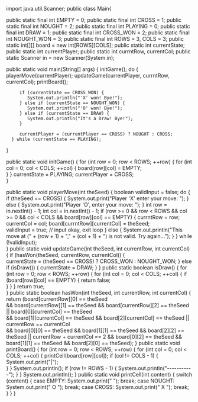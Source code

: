 import java.util.Scanner;
public class Main{

   public static final int EMPTY = 0;
   public static final int CROSS = 1;
   public static final int NOUGHT = 2;
   public static final int PLAYING = 0;
   public static final int DRAW = 1;
   public static final int CROSS_WON = 2;
   public static final int NOUGHT_WON = 3;
   public static final int ROWS = 3, COLS = 3; 
   public static int[][] board = new int[ROWS][COLS]; 
   public static int currentState; 
   public static int currentPlayer; 
   public static int currntRow, currentCol; 
   public static Scanner in = new Scanner(System.in); 
 
   public static void main(String[] args) {
      initGame();
      do {
         playerMove(currentPlayer); 
         updateGame(currentPlayer, currntRow, currentCol); 
         printBoard();
         
         if (currentState == CROSS_WON) {
            System.out.println("'X' won! Bye!");
         } else if (currentState == NOUGHT_WON) {
            System.out.println("'O' won! Bye!");
         } else if (currentState == DRAW) {
            System.out.println("It's a Draw! Bye!");
         }
   
         currentPlayer = (currentPlayer == CROSS) ? NOUGHT : CROSS;
      } while (currentState == PLAYING); 
   }
 
   public static void initGame() {
      for (int row = 0; row < ROWS; ++row) {
         for (int col = 0; col < COLS; ++col) {
            board[row][col] = EMPTY;  
         }
      }
      currentState = PLAYING; 
      currentPlayer = CROSS;  
   }

   public static void playerMove(int theSeed) {
      boolean validInput = false; 
      do {
         if (theSeed == CROSS) {
            System.out.print("Player 'X' enter your move: ");
         } else {
            System.out.print("Player 'O', enter your move: ");
         }
         int row = in.nextInt() - 1; 
         int col = in.nextInt() - 1;
         if (row >= 0 && row < ROWS && col >= 0 && col < COLS && board[row][col] == EMPTY) {
            currntRow = row;
            currentCol = col;
            board[currntRow][currentCol] = theSeed;  
            validInput = true;  // input okay, exit loop
         } else {
            System.out.println("This move at (" + (row + 1) + "," + (col + 1)
                  + ") is not valid. Try again...");
         }
      } while (!validInput);  
   }
   public static void updateGame(int theSeed, int currentRow, int currentCol) {
      if (hasWon(theSeed, currentRow, currentCol)) {  
         currentState = (theSeed == CROSS) ? CROSS_WON : NOUGHT_WON;
      } else if (isDraw()) { 
         currentState = DRAW;
      }
   }
   public static boolean isDraw() {
      for (int row = 0; row < ROWS; ++row) {
         for (int col = 0; col < COLS; ++col) {
            if (board[row][col] == EMPTY) {
               return false;  
            }
         }
      }
      return true;  
   }
   public static boolean hasWon(int theSeed, int currentRow, int currentCol) {
      return (board[currentRow][0] == theSeed        
                   && board[currentRow][1] == theSeed
                   && board[currentRow][2] == theSeed
              || board[0][currentCol] == theSeed      
                   && board[1][currentCol] == theSeed
                   && board[2][currentCol] == theSeed
              || currentRow == currentCol           
                   && board[0][0] == theSeed
                   && board[1][1] == theSeed
                   && board[2][2] == theSeed
              || currentRow + currentCol == 2 
                   && board[0][2] == theSeed
                   && board[1][1] == theSeed
                   && board[2][0] == theSeed);
   }
   public static void printBoard() {
      for (int row = 0; row < ROWS; ++row) {
         for (int col = 0; col < COLS; ++col) {
            printCell(board[row][col]); 
            if (col != COLS - 1) {
               System.out.print("|");   
            }
         }
         System.out.println();
         if (row != ROWS - 1) {
            System.out.println("-----------"); 
         }
      }
      System.out.println();
   }
   public static void printCell(int content) {
      switch (content) {
         case EMPTY:  System.out.print("   "); break;
         case NOUGHT: System.out.print(" O "); break;
         case CROSS:  System.out.print(" X "); break;
      }
   }
}
